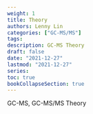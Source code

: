 ```yaml
---
weight: 1
title: Theory
authors: Lenny Lin
categories: ["GC-MS/MS"]
tags:
description: GC-MS Theory
draft: false
date: "2021-12-27"
lastmod: "2021-12-27"
series:
toc: true
bookCollapseSection: true
---
```


GC-MS, GC-MS/MS Theory

<!--more-->




